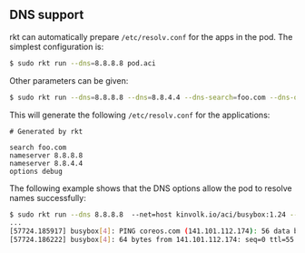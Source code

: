 ## DNS support

rkt can automatically prepare `/etc/resolv.conf` for the apps in the pod. The simplest configuration is:

```bash
$ sudo rkt run --dns=8.8.8.8 pod.aci
```

Other parameters can be given:

```bash
$ sudo rkt run --dns=8.8.8.8 --dns=8.8.4.4 --dns-search=foo.com --dns-opt=debug pod.aci
```

This will generate the following `/etc/resolv.conf` for the applications:

```
# Generated by rkt

search foo.com
nameserver 8.8.8.8
nameserver 8.8.4.4
options debug
```

The following example shows that the DNS options allow the pod to resolve names successfully:

```sh
$ sudo rkt run --dns 8.8.8.8  --net=host kinvolk.io/aci/busybox:1.24 --exec /bin/busybox -- ping -c1 coreos.com
...
[57724.185917] busybox[4]: PING coreos.com (141.101.112.174): 56 data bytes
[57724.186222] busybox[4]: 64 bytes from 141.101.112.174: seq=0 ttl=55 time=22.394 ms
```

